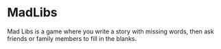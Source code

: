 # MadLibs
Mad Libs is a game where you write a story with missing words, then ask friends or family members to fill in the blanks.
